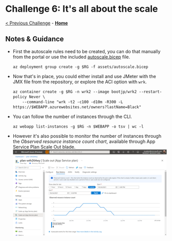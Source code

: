 # Challenge 6: It's all about the scale

[< Previous Challenge](./solution-05.md) - **[Home](../README.md)**

## Notes & Guidance

- First the autoscale rules need to be created, you can do that manually from the portal or use the included [autoscale.bicep](./assets/autoscale.bicep) file.

    ```shell
    az deployment group create -g $RG -f assets/autoscale.bicep
    ```

- Now that's in place, you could either install and use JMeter with the JMX file from the repository, or explore the ACI option with `wrk`.

    ```shell
    az container create -g $RG -n wrk2 --image bootjp/wrk2 --restart-policy Never \
        --command-line "wrk -t2 -c100 -d10m -R300 -L https://$WEBAPP.azurewebsites.net/owners?lastName=Black"
    ```

- You can follow the number of instances through the CLI.

    ```shell
    az webapp list-instances -g $RG -n $WEBAPP -o tsv | wc -l
    ```

- However it's also possible to monitor the number of instances through the _Observed resource instance count chart_, available through App Service Plan Scale Out blade.
    ![Instances](./images/autoscale-instances.png)
